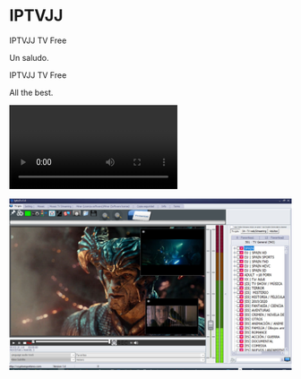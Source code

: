 # IPTVJJ
IPTVJJ TV Free

Un saludo.


IPTVJJ TV Free

All the best.

![](https://mineryuu.com/descargas/iptvjj.mp4)

![](https://github.com/salsavalencia2000/IPTVJJ/blob/main/IptvJJ1.jpg)
